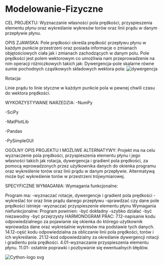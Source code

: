 # Modelowanie-Fizyczne

CEL PROJEKTU: 
Wyznaczanie własności pola prędkości, przyspieszenia elementu płynu oraz wykreślanie wykresów torów oraz linii prądu w danym przepływie płynu.

OPIS ZJAWISKA:
Pole prędkości określa prędkość przepływu płynu w każdym punkcie przestrzeni oraz posiada informacje o zmianach objętościowych ciała jak i zmianach zachodzących w danym polu.
Pole prędkości jest polem wektorowym co umożliwia nam przeprowadzenie na nim operacji różniczkowych takich jak:
Dywergencja-pole skalarne równe sumie pochodnych cząstkowych składowych wektora pola:
![dywergencja](https://user-images.githubusercontent.com/94971277/143764816-5860e487-4b99-4f40-a040-94452d7f1915.png)

Rotacja:

Linie prądu to linie styczne w każdym punkcie pola w pewnej chwili czasu do wektora prędkości.

WYKORZYSTYWANE NARZEDZIA:
-NumPy

-SciPy

-MatPlotLib

-Pandas

-PySimpleGUI

OGÓLNY OPIS PROJEKTU I MOŻLIWE ALTERNATYWY:
Projekt ma na celu wyznaczenie pola prędkości, przyspieszenia elementu płynu i jego własności takich jak rotacja, dywergencja i gradient pola prędkości, za pomocą wprowadzonych przez użytkownika danych do okienka programu oraz wykreślenie torów oraz linii prądu w danym przepływie. Altermatywą może być wykreślenie torów w przestrzeni trójwymiarowej.

SPECYFICZNE WYMAGANIA:
Wymagania funkcjonalne:

Program ma:
-wyznaczać rotacje, dywergencje i gradient pola prędkości
-wykreślać tor oraz linie prądu danego przepływu
-sprawdzać czy dane pole prędkości istnieje
-wyznaczać przyspieszenie elementu płynu
Wymagania niefunkcjonalne:
Program powinien:
-być dokładny
-szybko działać
-być niezawodny
-być przejrzysty
HARMONOGRAM PRAC:
7.12-napisanie kodu odpowiedzialnego za pojawianie się okienka do którego użytkownik wprowadza dane oraz wykreśalnie wykresów ma podstawie tych danych.
14.12-cęść kodu odpowiedzialna za obliczanie linii pola prędkości, torów i ich wykreślanie.
21.12-kod odpowiedzialny za określanie dywergencji rotacji i gradientu pola prędkości.
4.01-wyznaczanie przyspieszenia elementu płynu.
11.01- ostatnie poprawki i pozbywanie się ewentualnych błędów.

![Cython-logo svg](https://user-images.githubusercontent.com/47851742/143024239-0f85ac56-0081-4363-85c5-e1faa60692f4.png)
